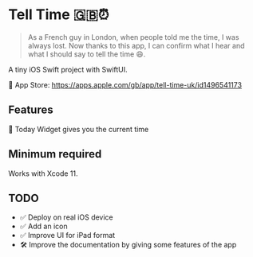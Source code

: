# Tell Time 🇬🇧⏰

>As a French guy in London, when people told me the time, I was always lost. Now thanks to this app, I can confirm what I hear and what I should say to tell the time 😄.

A tiny iOS Swift project with SwiftUI.

📲 App Store: https://apps.apple.com/gb/app/tell-time-uk/id1496541173

## Features

👾 Today Widget gives you the current time

## Minimum required

Works with Xcode 11.

## TODO

* ✅ Deploy on real iOS device
* ✅ Add an icon
* ✅ Improve UI for iPad format
* 🛠 Improve the documentation by giving some features of the app
